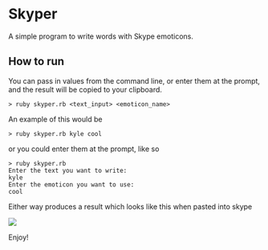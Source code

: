 # Skyper

A simple program to write words with Skype emoticons.

## How to run
 
You can pass in values from the command line, or enter them at the prompt, and the result will be copied to your clipboard. 

```> ruby skyper.rb <text_input> <emoticon_name>```

An example of this would be 

```> ruby skyper.rb kyle cool```

or you could enter them at the prompt, like so

```
> ruby skyper.rb
Enter the text you want to write: 
kyle
Enter the emoticon you want to use: 
cool
```

Either way produces a result which looks like this when pasted into skype

![](http://i.imgur.com/Y8LXdkv.png)

Enjoy!
